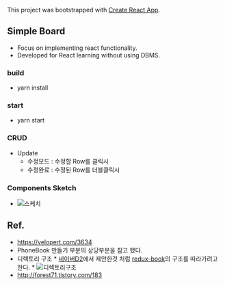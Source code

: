 This project was bootstrapped with [Create React App](https://github.com/facebook/create-react-app).

## Simple Board
* Focus on implementing react functionality.
* Developed for React learning without using DBMS.

### build
* yarn install

### start
* yarn start

### CRUD
* Update
  * 수정모드 : 수정할 Row를 클릭시
  * 수정완료 : 수정된 Row를 더블클릭시

### Components Sketch
* ![스케치](https://i.ibb.co/vhbdFf9/Board-Sketch.jpg=100x)

## Ref.
* https://velopert.com/3634
 * PhoneBook 만들기 부분의 상당부분을 참고 했다.
 * 디렉토리 구조
        * [네이버D2](https://d2.naver.com/helloworld/1848131)에서 제안한것 처럼 [redux-book](https://redux.js.org/advanced/example-reddit-api)의 구조를 따라가려고 한다.
        * ![디렉토리구조](https://i.ibb.co/cQJwkVC/2018-12-15-12-11-25.png)
* http://forest71.tistory.com/183
